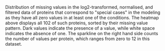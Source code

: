 
Distribution of missing values in the log2-transformed, normalised, and filtered data of proteins that correspond to "special cases" in the modeling as they have all zero values in at least one of the conditions.
The heatmap above displays all 102 of such proteins, sorted by their missing value pattern. 
Dark values indicate the presence of a value, while white space indicates the absence of one. 
The sparkline on the right hand side counts the number of values per protein, which ranges from zero to 12 in this dataset.
